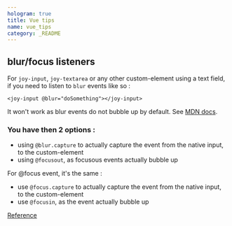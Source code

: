 ```yaml
---
hologram: true
title: Vue tips
name: vue_tips
category: _README
---
```


## blur/focus listeners

For `joy-input`, `joy-textarea` or any other custom-element using a text field, if you need to listen to `blur` events like so :

```vue
<joy-input @blur="doSomething"></joy-input>
```

It won't work as blur events do not bubble up by default. See <a target="_blank" href="https://developer.mozilla.org/en-US/docs/Web/API/Element/blur_event">MDN docs</a>.

### You have then 2 options :

* using `@blur.capture` to actually capture the event from the native input, to the custom-element
* using `@focusout`, as focusous events actually bubble up

For @focus event, it's the same :

* use `@focus.capture` to actually capture the event from the native input, to the custom-element
* use `@focusin`, as the event actually bubble up

<a href="https://developer.mozilla.org/en-US/docs/Web/API/Element/focus_event" target="_blank">Reference</a>
